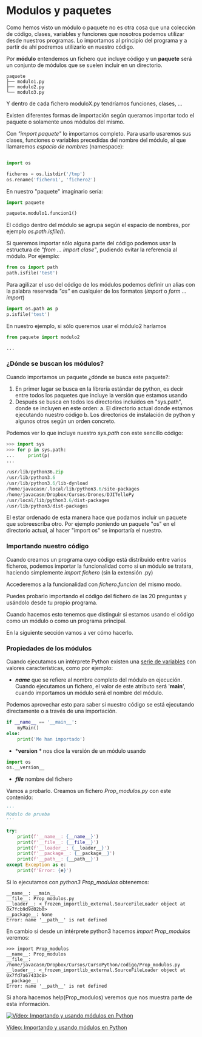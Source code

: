# Modulos y paquetes

Como hemos visto un módulo o paquete no es otra cosa que una colección de código, clases, variables y funciones que nosotros podemos utilizar desde nuestros programas. Lo importamos al principio del programa y a partir de ahí podremos utilizarlo en nuestro código.

Por **módulo** entendemos un fichero que incluye código y un **paquete** será un conjunto de módulos que se suelen incluir en un directorio.


```
paquete
├── modulo1.py
├── modulo2.py
└── modulo3.py

```
Y dentro de cada fichero moduloX.py tendríamos funciones, clases, ...

Existen diferentes formas de importación según queramos importar todo el paquete o solamente unos módulos del mismo. 

Con *"import paquete"* lo importamos completo. Para usarlo usaremos sus clases, funciones o variables precedidas del nombre del módulo, al que llamaremos *espacio de nombres* (namespace):

```python

import os

ficheros = os.listdir('/tmp')
os.rename('fichero1', 'fichero2')
```

En nuestro "paquete" imaginario sería:

```python
import paquete

paquete.modulo1.funcion1()
```

El código dentro del módulo se agrupa según el espacio de nombres, por ejemplo *os.path.isfile()*.

Si queremos importar sólo alguna parte del código podemos usar la estructura de *"from ... import clase"*, pudiendo evitar la referencia al módulo. Por ejemplo:

```python
from os import path
path.isfile('test')
```
Para agilizar el uso del código de los módulos podemos definir un alias con la palabra reservada *"as"* en cualquier de los formatos (*import* o *form ... import*)

```python
import os.path as p
p.isfile('test')
```


En nuestro ejemplo, si sólo queremos usar el módulo2 haríamos

```python
from paquete import modulo2

...
```

### ¿Dónde se buscan los módulos?

Cuando importamos un paquete ¿dónde se busca este paquete?:

1. En primer lugar se busca en la librería estándar de python, es decir entre todos los paquetes que incluye la versión que estamos usando
2. Después se busca en todos los directorios incluidos en "sys.path", donde se incluyen en este orden:
    a. El directorio actual donde estamos ejecutando nuestro código
    b. Los directorios de instalación de python y algunos otros según un orden concreto.

Podemos ver lo que incluye nuestro *sys.path* con este sencillo código:

```python
>>> import sys
>>> for p in sys.path:
...     print(p)
... 

/usr/lib/python36.zip
/usr/lib/python3.6
/usr/lib/python3.6/lib-dynload
/home/javacasm/.local/lib/python3.6/site-packages
/home/javacasm/Dropbox/Cursos/Drones/DJITelloPy
/usr/local/lib/python3.6/dist-packages
/usr/lib/python3/dist-packages
``` 

El estar ordenado de esta manera hace que podamos incluir un paquete que sobreescriba otro. Por ejemplo poniendo un paquete "os" en el directorio actual, al hacer "import os" se importaría el nuestro.

### Importando nuestro código

Cuando creamos un programa cuyo código está distribuido entre varios ficheros, podemos importar la funcionalidad como si un módulo se tratara, haciendo simplemente *import fichero* (sin la extensión .py)

Accederemos a la funcionalidad con *fichero.funcion* del mismo modo.

Puedes probarlo importando el código del fichero de las 20 preguntas y usándolo desde tu propio programa.

Cuando hacemos esto tenemos que distinguir si estamos usando el código como un módulo o como un programa principal. 

En la siguiente sección vamos a ver cómo hacerlo.

### Propiedades de los módulos

Cuando ejecutamos un intérprete Python existen una [serie de variables](https://docs.python.org/3/reference/import.html?highlight=__file__#import-related-module-attributes) con valores características, como por ejemplo:

* *__name__* que se refiere al nombre completo del módulo en ejecución. Cuando ejecutamos un fichero, el valor de este atributo será '__main__', cuando importamos un módulo será el nombre del módulo.

Podemos aprovechar esto para saber si nuestro código se está ejecutando directamente o a través de una importación.

```python
if __name__ == '__main__':
    myMain()
else:
    print('Me han importado')
```

* *__version__ * nos dice la versión de un módulo usando

```python
import os
os.__version__
```
* *__file__* nombre del fichero

Vamos a probarlo. Creamos un fichero *Prop_modulos.py* con este contenido:

```python
'''
Módulo de prueba
'''

try:
    print(f'__name__: {__name__}')
    print(f'__file__: {__file__}')
    print(f'__loader__: {__loader__}')
    print(f'__package__: {__package__}')
    print(f'__path__: {__path__}')    
except Exception as e:
    print(f'Error: {e}')
```

Si lo ejecutamos con *python3 Prop_modulos* obtenemos:
```
__name__: __main__
__file__: Prop_modulos.py
__loader__: <_frozen_importlib_external.SourceFileLoader object at 0x7fcb9d9d02b0>
__package__: None
Error: name '__path__' is not defined
```

En cambio si desde un intérprete python3 hacemos *import Prop_modulos* veremos:

```
>>> import Prop_modulos
__name__: Prop_modulos
__file__: /home/javacasm/Dropbox/Cursos/CursoPython/codigo/Prop_modulos.py
__loader__: <_frozen_importlib_external.SourceFileLoader object at 0x7fd7a67433c8>
__package__: 
Error: name '__path__' is not defined
```

Si ahora hacemos help(Prop_modulos) veremos que nos muestra parte de esta información.


[![Vídeo:  Importando y usando módulos en Python](https://img.youtube.com/vi/8eWnOE2_XSE/0.jpg)](https://drive.google.com/file/d/1W7A4rNrEZ0nhVWJ_Ja-9m6mThT_aK0Sm/view?usp=sharing)


[Vídeo:  Importando y usando módulos en Python](https://drive.google.com/file/d/1W7A4rNrEZ0nhVWJ_Ja-9m6mThT_aK0Sm/view?usp=sharing)

